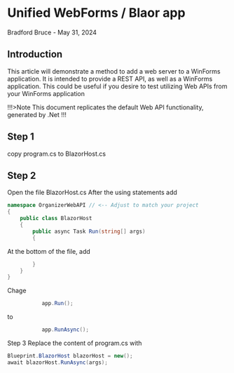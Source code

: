 # Unified WebForms / Blaor app
Bradford Bruce - May 31, 2024

## Introduction
This article will demonstrate a method to add a web server to a WinForms application.  It is intended to provide a REST API, as well as a WinForms application.  This could be useful if you desire to test utilizing Web APIs from your WinForms application

!!!>Note
This document replicates the default Web API functionality, generated by .Net
!!!


## Step 1
copy program.cs to BlazorHost.cs
## Step 2
Open the file BlazorHost.cs
After the using statements add
```csharp
namespace OrganizerWebAPI // <-- Adjust to match your project
{
    public class BlazorHost
    {
        public async Task Run(string[] args)
        {
```
At the bottom of the file, add
```csharp
        }
    }
}
```
Chage 
```csharp
           app.Run();
```
to
```csharp
           app.RunAsync();
```
Step 3
Replace the content of program.cs with
```csharp
Blueprint.BlazorHost blazorHost = new();
await blazorHost.RunAsync(args);
```

